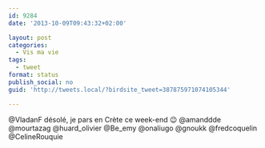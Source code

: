 ```yaml
---
id: 9284
date: '2013-10-09T09:43:32+02:00'

layout: post
categories:
  - Vis ma vie
tags:
  - tweet
format: status
publish_social: no
guid: 'http://tweets.local/?birdsite_tweet=387875971074105344'

---
```


@VladanF désolé, je pars en Crète ce week-end 😉 @amanddde @mourtazag @huard\_olivier @Be\_emy @onaliugo @gnoukk @fredcoquelin @CelineRouquie